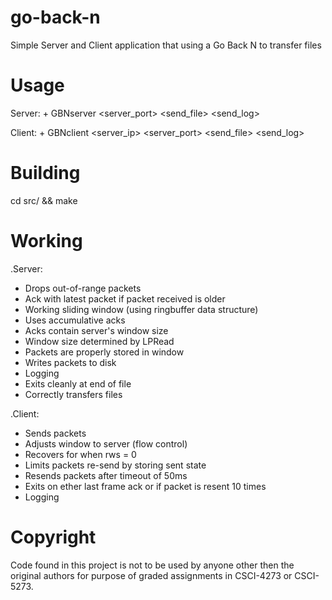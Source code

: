go-back-n
=========

Simple Server and Client application that using a Go Back N to transfer files

Usage
=====
Server: +
    GBNserver <server_port> <error rate> <random seed> <send_file> <send_log>

Client: +
    GBNclient <server_ip> <server_port> <error rate> <random seed> <send_file> <send_log>

Building
========
cd src/ && make

Working
=======

.Server:
* Drops out-of-range packets
* Ack with latest packet if packet received is older
* Working sliding window (using ringbuffer data structure)
* Uses accumulative acks
* Acks contain server's window size
* Window size determined by LPRead
* Packets are properly stored in window
* Writes packets to disk
* Logging
* Exits cleanly at end of file
* Correctly transfers files

.Client:
* Sends packets
* Adjusts window to server (flow control)
* Recovers for when rws = 0
* Limits packets re-send by storing sent state
* Resends packets after timeout of 50ms
* Exits on ether last frame ack or if packet is resent 10 times
* Logging

Copyright
=========
Code found in this project is not to be used by anyone other then the original
authors for purpose of graded assignments in CSCI-4273 or CSCI-5273.
